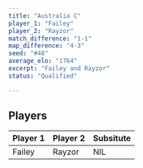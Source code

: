 ```yaml
---
title: "Australia C"
player_1: "Failey"
player_2: "Rayzor"
match_difference: "1-1"
map_difference: "4-3"
seed: "#48"
average_elo: "1764"
excerpt: "Failey and Rayzor"
status: "Qualified"

---
```

## Players

| Player 1 | Player 2 | Subsitute |
| -- | -- | -- |
| Failey | Rayzor | NIL |
